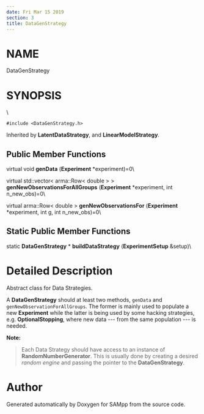 ```yaml
---
date: Fri Mar 15 2019
section: 3
title: DataGenStrategy
---
```


NAME
====

DataGenStrategy

SYNOPSIS
========

\

`#include <DataGenStrategy.h>`

Inherited by **LatentDataStrategy**, and **LinearModelStrategy**.

Public Member Functions
-----------------------

virtual void **genData** (**Experiment** \*experiment)=0\

virtual std::vector\< arma::Row\< double \> \>
**genNewObservationsForAllGroups** (**Experiment** \*experiment, int
n\_new\_obs)=0\

virtual arma::Row\< double \> **genNewObservationsFor** (**Experiment**
\*experiment, int g, int n\_new\_obs)=0\

Static Public Member Functions
------------------------------

static **DataGenStrategy** \* **buildDataStrategy** (**ExperimentSetup**
&setup)\

Detailed Description
====================

Abstract class for Data Strategies.

A **DataGenStrategy** should at least two methods, `genData` and
`genNewObservationForAllGroups`. The former is mainly used to populate a
new **Experiment** while the latter is being used by some hacking
strategies, e.g. **OptionalStopping**, where new data --- from the same
population --- is needed.

**Note:**

> Each Data Strategy should have access to an instance of
> **RandomNumberGenerator**. This is usually done by creating a desired
> *random engine* and passing the pointer to the **DataGenStrategy**.

Author
======

Generated automatically by Doxygen for SAMpp from the source code.
